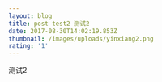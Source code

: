 ```yaml
---
layout: blog
title: post test2 测试2
date: 2017-08-30T14:02:19.853Z
thumbnail: /images/uploads/yinxiang2.png
rating: '1'
---
```

测试2
